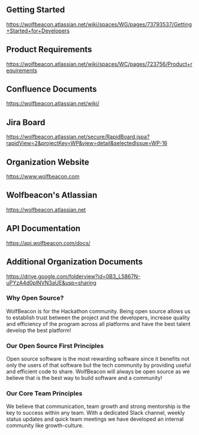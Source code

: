 ## Getting Started
https://wolfbeacon.atlassian.net/wiki/spaces/WG/pages/73793537/Getting+Started+for+Developers
## Product Requirements
https://wolfbeacon.atlassian.net/wiki/spaces/WC/pages/723756/Product+requirements
## Confluence Documents 
https://wolfbeacon.atlassian.net/wiki/ 
## Jira Board 
https://wolfbeacon.atlassian.net/secure/RapidBoard.jspa?rapidView=2&projectKey=WP&view=detail&selectedIssue=WP-16 
## Organization Website 
https://www.wolfbeacon.com 
## Wolfbeacon's Atlassian 
https://wolfbeacon.atlassian.net 
## API Documentation 
https://api.wolfbeacon.com/docs/
## Additional Organization Documents 
https://drive.google.com/folderview?id=0B3_L5867N-uPYzA4d0plNVN3aUE&usp=sharing 

### Why Open Source?

WolfBeacon is for the Hackathon community. Being open source allows us to establish trust between the project and the developers, increase quality and efficiency of the program across all platforms and have the best talent develop the best platform!

### Our Open Source First Principles

Open source software is the most rewarding software since it benefits not only the users of that software but the tech community by providing useful and efficient code to share. WolfBeacon will always be open source as we believe that is the best way to build software and a community!

### Our Core Team Principles

We believe that communication, team growth and strong mentorship is the key to success within any team. With a dedicated Slack channel, weekly status updates and quick team meetings we have developed an internal community like growth-culture.
